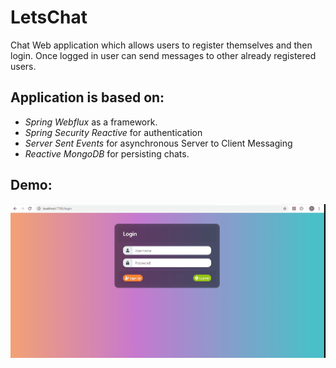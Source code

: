 # LetsChat
Chat Web application which allows users to register themselves and then login. Once logged in user can send messages to other already registered users. 

## Application is based on:

* *Spring Webflux* as a framework.
* *Spring Security Reactive* for authentication
* *Server Sent Events* for asynchronous Server to Client Messaging
* *Reactive MongoDB* for persisting chats.

## Demo:

![Chat Application Demo](LetsChat.gif)

